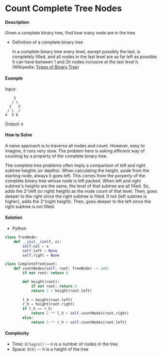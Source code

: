# Count Complete Tree Nodes

#### Description

Given a complete binary tree, find how many node are in the tree.

- Definition of a complete binary tree

    In a complete binary tree every level, except possibly the last, is completely filled, and all nodes in the last level are as far left as possible. It can have between 1 and 2h nodes inclusive at the last level h.
    (Wikipedia: [Types of Binary Tree](https://en.wikipedia.org/wiki/Binary_tree#Types_of_binary_trees))

#### Example

Input:

```
    1
   / \
  2   3
 / \  /
4  5 6
```

Output: `6`

#### How to Solve

A naive approach is to traverse all nodes and count. However, easy to imagine, it runs very slow.
The problem here is asking efficient way of counting by a property of the complete binary tree.

The complete tree problems often imply a comparison of left and right subtree heights (or depths). When calculating the height, aside from the starting node, always it goes left. This comes from the porperty of the complete binary tree whose node is left packed. When left and right subtree's heights are the same, the level of that subtree are all filled.
So, adds the 2^(left (or right) height) as the node count of that level. Then, goes deeper to the right since the right subtree is filled. If not (left subtree is higher), adds the 2^(right height). Then, goes deeper to the left since the right subtree is not filled.

#### Solution

- Python

```python
class TreeNode:
    def __init__(self, x):
        self.val = x
        self.left = None
        self.right = None

class CompleteTreeCount:
    def countNodes(self, root: TreeNode) -> int:
        if not root: return 0

        def height(root):
            if not root: return 0
            return 1 + height(root.left)
        
        l_h = height(root.left)
        r_h = height(root.right)
        if l_h == r_h:
            return 2 ** l_h + self.countNodes(root.right)
        else:
            return 2 ** r_h + self.countNodes(root.left)
```

#### Complexity

- Time: `O(log(n))`  -- n is a number of nodes in the tree
- Space: `O(h)` -- h is a height of the tree